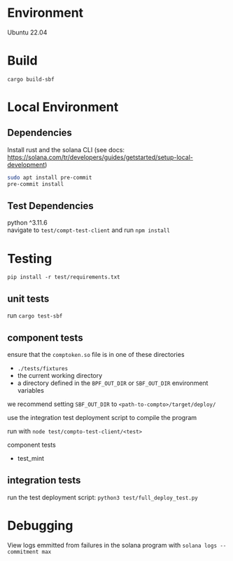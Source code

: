 # Environment

Ubuntu 22.04  

# Build

`cargo build-sbf`  

# Local Environment

## Dependencies

Install rust and the solana CLI (see docs: https://solana.com/tr/developers/guides/getstarted/setup-local-development)  

```bash
sudo apt install pre-commit
pre-commit install
```

## Test Dependencies

python ^3.11.6  
navigate to `test/compt-test-client` and run `npm install`  

# Testing

`pip install -r test/requirements.txt`  

## unit tests

run `cargo test-sbf`  

## component tests

ensure that the `comptoken.so` file is in one of these directories  
 - `./tests/fixtures`  
 - the current working directory  
 - a directory defined in the `BPF_OUT_DIR` or `SBF_OUT_DIR` environment variables  

we recommend setting `SBF_OUT_DIR` to `<path-to-compto>/target/deploy/`  

use the integration test deployment script to compile the program  
<!--compile the program with `cargo build-sbf --features testmode`  -->

run with `node test/compto-test-client/<test>`  

component tests  
 - test_mint  

## integration tests

run the test deployment script: `python3 test/full_deploy_test.py`  

# Debugging

View logs emmitted from failures in the solana program with `solana logs --commitment max`  
